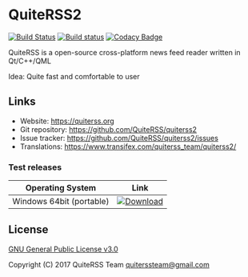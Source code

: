 QuiteRSS2
===============================================================================
[![Build Status](https://travis-ci.org/QuiteRSS/quiterss2.svg?branch=master)](https://travis-ci.org/QuiteRSS/quiterss2)
[![Build status](https://ci.appveyor.com/api/projects/status/kyc1jsgfd8ifhp73?svg=true)](https://ci.appveyor.com/project/Funcy-dcm/quiterss2)
[![Codacy Badge](https://api.codacy.com/project/badge/Grade/16fd63f3bf464c679a27dccc4092ebe8)](https://www.codacy.com/app/Funcy-dcm/quiterss2?utm_source=github.com&utm_medium=referral&utm_content=QuiteRSS/quiterss2&utm_campaign=badger)

QuiteRSS is a open-source cross-platform news feed reader written in Qt/C++/QML

Idea: Quite fast and comfortable to user

Links
-------------------------------------------------------------------------------
* Website: https://quiterss.org
* Git repository: https://github.com/QuiteRSS/quiterss2
* Issue tracker: https://github.com/QuiteRSS/quiterss2/issues
* Translations: https://www.transifex.com/quiterss_team/quiterss2/

### Test releases

| Operating System | Link |
|-------|:----:|
| Windows 64bit (portable) | [![Download](https://api.bintray.com/packages/quiterss/quiterss2-development/Windows-portable-dev/images/download.svg) ](https://bintray.com/quiterss/quiterss2-development/Windows-portable-dev/_latestVersion) |

License
-------------------------------------------------------------------------------
[GNU General Public License v3.0](https://github.com/QuiteRSS/quiterss2/blob/master/LICENSE)

Copyright (C) 2017 QuiteRSS Team <quiterssteam@gmail.com>
